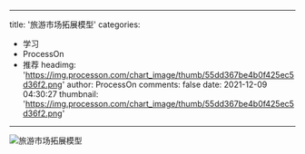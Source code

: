 
---
title: '旅游市场拓展模型'
categories: 
 - 学习
 - ProcessOn
 - 推荐
headimg: 'https://img.processon.com/chart_image/thumb/55dd367be4b0f425ec5d36f2.png'
author: ProcessOn
comments: false
date: 2021-12-09 04:30:27
thumbnail: 'https://img.processon.com/chart_image/thumb/55dd367be4b0f425ec5d36f2.png'
---

<div>   
<img class="thumb" alt="旅游市场拓展模型" src="https://img.processon.com/chart_image/thumb/55dd367be4b0f425ec5d36f2.png" referrerpolicy="no-referrer">
<p></p>  
</div>
            